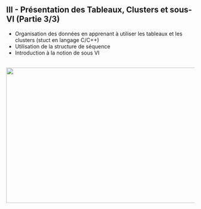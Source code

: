 <h2 dir="auto" id="h_4593207471541655104540764"><strong>III - Pr&eacute;sentation des Tableaux, Clusters et sous-VI (Partie 3/3)</strong></h2>

<ul dir="auto">
<li>Organisation des donn&eacute;es en apprenant &agrave; utiliser les tableaux et les clusters (stuct en langage C/C++)</li>
<li>Utilisation de la structure de s&eacute;quence</li>
<li>Introduction &agrave; la notion de sous VI</li>
</ul>

<p dir="auto"></p>
<p>&nbsp;<a href="https://youtu.be/TtMW1skEqY8"><img src="Chapitre III Youtube.png" width="640" height="362" alt="" style="display: block; margin-left: auto; margin-right: auto;" /></a></p>
